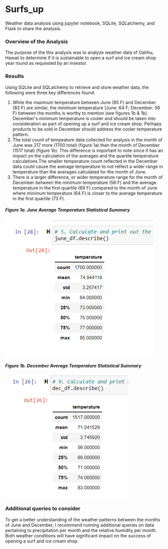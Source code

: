 # Surfs_up
Weather data analysis using jupyter notebook, SQLite, SQLalchemy, and Flask to share the analysis.
### Overview of the Analysis
The purpose of the this analysis was to analyze weather data of Oahhu, Hawaii to determine if it is sustainable to open a surf and ice cream  shop year round as requested by an investor. 
### Results
Using SQLite and SQLalchemy to retrieve and store weather data, the following were three key differences found:
1. While the maximum temperature between June (85 F) and December (83 F) are similar, the minimum temperature (June: 64 F; December: 56 F) between the months is worthy to mention (see figures 1b & 1b). December's minimum temperature is cooler and should be taken into consideration as part of opening up a surf and ice cream shop. Perhaps products to be sold in December should address the cooler temperature pattern.
2. The total count of tempeature data collected for analysis in the month of June was 217 more (1700 total) (figure 1a) than the month of December (1517 total) (figure 1b). This difference is important to note since it has an impact on the calculation of the averages and the quartile temperature calculations.The smaller temperature count reflected in the December data could cause the average temperature to not reflect a wider range in temperature than the averages calculated for the month of June.
3. There is a larger difference, or wider temperature range for the month of December between the minimum temperature (56 F) and the average temperature in the first quartile (69 F) compared to the month of June where minimum temperature (64 F) is closer to the average temperature in the first quartile (73 F).
##### Figure 1a. June Average Temperature Statistical Summary
![June_summary](June_summary.png)
##### Figure 1b. December Average Temperature Statistical Summary
![December_summary](December_summary.png)
### Additional queries to consider
To get a better understanding of the weather patterns between the months of June and December, I recommend running additional queries on data pertaining to precipitation per month and the relative humidity per month. Both weather conditions will have significant impact on the success of opening a surf and ice cream shop.
